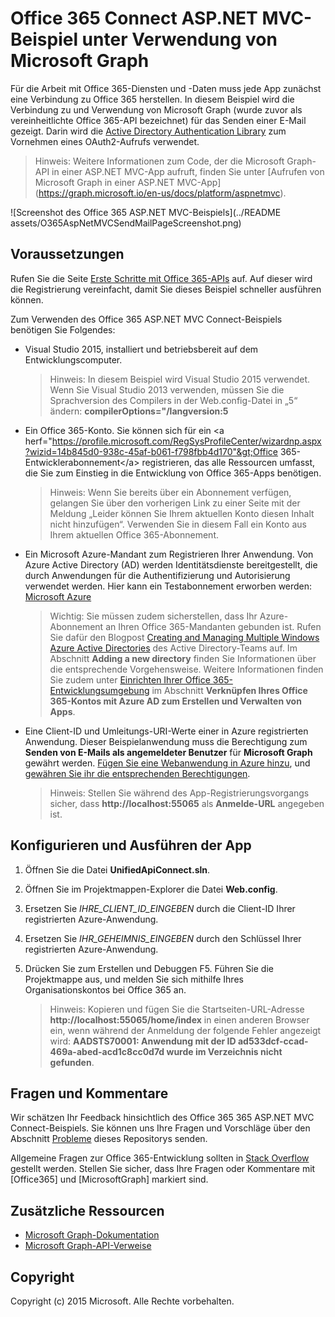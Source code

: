 # Office 365 Connect ASP.NET MVC-Beispiel unter Verwendung von Microsoft Graph

Für die Arbeit mit Office 365-Diensten und -Daten muss jede App zunächst eine Verbindung zu Office 365 herstellen. In diesem Beispiel wird die Verbindung zu und Verwendung von Microsoft Graph (wurde zuvor als vereinheitlichte Office 365-API bezeichnet) für das Senden einer E-Mail gezeigt. Darin wird die [Active Directory Authentication Library](https://msdn.microsoft.com/de-de/library/azure/jj573266.aspx) zum Vornehmen eines OAuth2-Aufrufs verwendet.

> Hinweis: Weitere Informationen zum Code, der die Microsoft Graph-API in einer ASP.NET MVC-App aufruft, finden Sie unter [Aufrufen von Microsoft Graph in einer ASP.NET MVC-App] (https://graph.microsoft.io/en-us/docs/platform/aspnetmvc).

![Screenshot des Office 365 ASP.NET MVC-Beispiels](../README assets/O365AspNetMVCSendMailPageScreenshot.png)

## Voraussetzungen

Rufen Sie die Seite [Erste Schritte mit Office 365-APIs](http://dev.office.com/getting-started/office365apis?platform=option-dotnet#setup) auf. Auf dieser wird die Registrierung vereinfacht, damit Sie dieses Beispiel schneller ausführen können.

Zum Verwenden des Office 365 ASP.NET MVC Connect-Beispiels benötigen Sie Folgendes:
* Visual Studio 2015, installiert und betriebsbereit auf dem Entwicklungscomputer. 

     > Hinweis: In diesem Beispiel wird Visual Studio 2015 verwendet. Wenn Sie Visual Studio 2013 verwenden, müssen Sie die Sprachversion des Compilers in der Web.config-Datei in „5“ ändern: **compilerOptions="/langversion:5**
* Ein Office 365-Konto. Sie können sich für ein &lt;a herf="https://profile.microsoft.com/RegSysProfileCenter/wizardnp.aspx?wizid=14b845d0-938c-45af-b061-f798fbb4d170"&gt;Office 365-Entwicklerabonnement&lt;/a&gt; registrieren, das alle Ressourcen umfasst, die Sie zum Einstieg in die Entwicklung von Office 365-Apps benötigen.

     > Hinweis: Wenn Sie bereits über ein Abonnement verfügen, gelangen Sie über den vorherigen Link zu einer Seite mit der Meldung „Leider können Sie Ihrem aktuellen Konto diesen Inhalt nicht hinzufügen“. Verwenden Sie in diesem Fall ein Konto aus Ihrem aktuellen Office 365-Abonnement.
* Ein Microsoft Azure-Mandant zum Registrieren Ihrer Anwendung. Von Azure Active Directory (AD) werden Identitätsdienste bereitgestellt, die durch Anwendungen für die Authentifizierung und Autorisierung verwendet werden. Hier kann ein Testabonnement erworben werden: [Microsoft Azure](https://account.windowsazure.com/SignUp)

     > Wichtig: Sie müssen zudem sicherstellen, dass Ihr Azure-Abonnement an Ihren Office 365-Mandanten gebunden ist. Rufen Sie dafür den Blogpost [Creating and Managing Multiple Windows Azure Active Directories](http://blogs.technet.com/b/ad/archive/2013/11/08/creating-and-managing-multiple-windows-azure-active-directories.aspx) des Active Directory-Teams auf. Im Abschnitt **Adding a new directory** finden Sie Informationen über die entsprechende Vorgehensweise. Weitere Informationen finden Sie zudem unter [Einrichten Ihrer Office 365-Entwicklungsumgebung](https://msdn.microsoft.com/office/office365/howto/setup-development-environment#bk_CreateAzureSubscription) im Abschnitt **Verknüpfen Ihres Office 365-Kontos mit Azure AD zum Erstellen und Verwalten von Apps**.
* Eine Client-ID und Umleitungs-URI-Werte einer in Azure registrierten Anwendung. Dieser Beispielanwendung muss die Berechtigung zum **Senden von E-Mails als angemeldeter Benutzer** für **Microsoft Graph** gewährt werden. [Fügen Sie eine Webanwendung in Azure hinzu](https://msdn.microsoft.com/office/office365/HowTo/add-common-consent-manually#bk_RegisterWebApp), und [gewähren Sie ihr die entsprechenden Berechtigungen](https://github.com/OfficeDev/O365-AspNetMVC-Microsoft-Graph-Connect/wiki/Grant-permissions-to-the-Connect-application-in-Azure).

     > Hinweis: Stellen Sie während des App-Registrierungsvorgangs sicher, dass **http://localhost:55065** als **Anmelde-URL** angegeben ist.  

## Konfigurieren und Ausführen der App
1. Öffnen Sie die Datei **UnifiedApiConnect.sln**. 
2. Öffnen Sie im Projektmappen-Explorer die Datei **Web.config**. 
3. Ersetzen Sie *IHRE_CLIENT_ID_EINGEBEN* durch die Client-ID Ihrer registrierten Azure-Anwendung.
4. Ersetzen Sie *IHR_GEHEIMNIS_EINGEBEN* durch den Schlüssel Ihrer registrierten Azure-Anwendung.
3. Drücken Sie zum Erstellen und Debuggen F5. Führen Sie die Projektmappe aus, und melden Sie sich mithilfe Ihres Organisationskontos bei Office 365 an.

     > Hinweis: Kopieren und fügen Sie die Startseiten-URL-Adresse  **http://localhost:55065/home/index** in einen anderen Browser ein, wenn während der Anmeldung der folgende Fehler angezeigt wird: **AADSTS70001: Anwendung mit der ID ad533dcf-ccad-469a-abed-acd1c8cc0d7d wurde im Verzeichnis nicht gefunden**.

## Fragen und Kommentare

Wir schätzen Ihr Feedback hinsichtlich des Office 365 365 ASP.NET MVC Connect-Beispiels. Sie können uns Ihre Fragen und Vorschläge über den Abschnitt [Probleme](https://github.com/OfficeDev/O365-AspNetMVC-Microsoft-Graph-Connect/issues) dieses Repositorys senden.

Allgemeine Fragen zur Office 365-Entwicklung sollten in [Stack Overflow](http://stackoverflow.com/questions/tagged/Office365+API) gestellt werden. Stellen Sie sicher, dass Ihre Fragen oder Kommentare mit [Office365] und [MicrosoftGraph] markiert sind.
  
## Zusätzliche Ressourcen

* [Microsoft Graph-Dokumentation](http://graph.microsoft.io)
* [Microsoft Graph-API-Verweise](http://graph.microsoft.io/docs/api-reference/v1.0)


## Copyright
Copyright (c) 2015 Microsoft. Alle Rechte vorbehalten.


